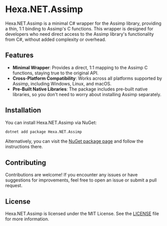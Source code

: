 # Hexa.NET.Assimp

Hexa.NET.Assimp is a minimal C# wrapper for the Assimp library, providing a thin, 1:1 binding to Assimp's C functions. This wrapper is designed for developers who need direct access to the Assimp library's functionality from C#, without added complexity or overhead.

## Features

- **Minimal Wrapper**: Provides a direct, 1:1 mapping to the Assimp C functions, staying true to the original API.
- **Cross-Platform Compatibility**: Works across all platforms supported by Assimp, including Windows, Linux, and macOS.
- **Pre-Built Native Libraries**: The package includes pre-built native libraries, so you don't need to worry about installing Assimp separately.

## Installation

You can install Hexa.NET.Assimp via NuGet:

```bash
dotnet add package Hexa.NET.Assimp
```

Alternatively, you can visit the [NuGet package page](https://www.nuget.org/packages/Hexa.NET.Assimp) and follow the instructions there.

## Contributing

Contributions are welcome! If you encounter any issues or have suggestions for improvements, feel free to open an issue or submit a pull request.

## License

Hexa.NET.Assimp is licensed under the MIT License. See the [LICENSE](https://github.com/HexaEngine/Hexa.NET.Assimp/blob/master/LICENSE.txt) file for more information.